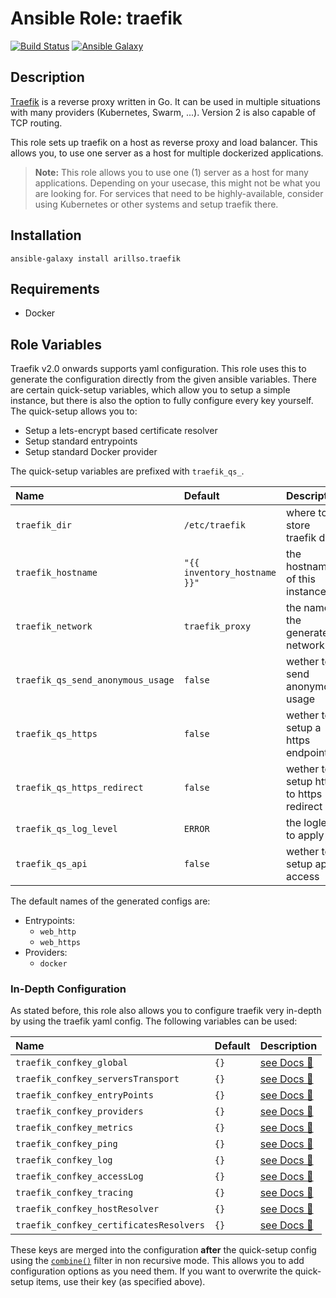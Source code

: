 # Ansible Role: traefik


[![Build Status](https://img.shields.io/travis/arillso/ansible.traefik.svg?branch=master&style=popout-square)](https://travis-ci.org/arillso/ansible.traefik)
[![Ansible Galaxy](https://img.shields.io/badge/ansible--galaxy-traefik-blue.svg?style=popout-square)](https://galaxy.ansible.com/arillso/traefik)
<!-- [![Ansible Role](https://img.shields.io/ansible/role/d/0.svg?style=popout-square)](https://galaxy.ansible.com/arillso/traefik) -->

## Description
[Traefik](https://docs.traefik.io/v2.0) is a reverse proxy written in Go.
It can be used in multiple situations with many providers (Kubernetes, Swarm,
...). Version 2 is also capable of TCP routing.

This role sets up traefik on a host as reverse proxy and load balancer. This
allows you, to use one server as a host for multiple dockerized applications.

> **Note:** This role allows you to use one (1) server as a host for many
> applications. Depending on your usecase, this might not be what you are
> looking for. For services that need to be highly-available, consider using
> Kubernetes or other systems and setup traefik there.

## Installation
```
ansible-galaxy install arillso.traefik
```

## Requirements
* Docker

## Role Variables
Traefik v2.0 onwards supports yaml configuration. This role uses this to generate
the configuration directly from the given ansible variables.
There are certain quick-setup variables, which allow you to setup a simple
instance, but there is also the option to fully configure every key yourself.
The quick-setup allows you to:
* Setup a lets-encrypt based certificate resolver
* Setup standard entrypoints
* Setup standard Docker provider

The quick-setup variables are prefixed with `traefik_qs_`.

| Name                              | Default                      | Description                            |
|:--------------------------------- |:---------------------------- |:-------------------------------------- |
| `traefik_dir`                     | `/etc/traefik`               | where to store traefik data            |
| `traefik_hostname`                | `"{{ inventory_hostname }}"` | the hostname of this instance          |
| `traefik_network`                 | `traefik_proxy`              | the name of the generated network      |
| `traefik_qs_send_anonymous_usage` | `false`                      | wether to send anonymous usage         |
| `traefik_qs_https`                | `false`                      | wether to setup a https endpoint       |
| `traefik_qs_https_redirect`       | `false`                      | wether to setup http to https redirect |
| `traefik_qs_log_level`            | `ERROR`                      | the loglevel to apply                  |
| `traefik_qs_api`                  | `false`                      | wether to setup api access             |

The default names of the generated configs are:
* Entrypoints:
  * `web_http`
  * `web_https`
* Providers:
  * `docker`


### In-Depth Configuration
As stated before, this role also allows you to configure traefik very in-depth by
using the traefik yaml config. The following variables can be used:

| Name                                    | Default | Description                                                                    |
|:--------------------------------------- |:------- | ------------------------------------------------------------------------------ |
| `traefik_confkey_global`                | `{}`    | [see Docs 📑](https://docs.traefik.io/reference/static-configuration/file/)    |
| `traefik_confkey_serversTransport`      | `{}`    | [see Docs 📑](https://docs.traefik.io/reference/static-configuration/cli-ref/) |
| `traefik_confkey_entryPoints`           | `{}`    | [see Docs 📑](https://docs.traefik.io/routing/entrypoints/#entrypoints)        |
| `traefik_confkey_providers`             | `{}`    | [see Docs 📑](https://docs.traefik.io/routing/providers/docker/)               |
| `traefik_confkey_metrics`               | `{}`    | [see Docs 📑](https://docs.traefik.io/observability/metrics/overview/)         |
| `traefik_confkey_ping`                  | `{}`    | [see Docs 📑](https://docs.traefik.io/operations/ping/)                        |
| `traefik_confkey_log`                   | `{}`    | [see Docs 📑](https://docs.traefik.io/observability/logs/)                     |
| `traefik_confkey_accessLog`             | `{}`    | [see Docs 📑](https://docs.traefik.io/observability/access-logs/)              |
| `traefik_confkey_tracing`               | `{}`    | [see Docs 📑](https://docs.traefik.io/observability/tracing/overview/)         |
| `traefik_confkey_hostResolver`          | `{}`    | [see Docs 📑](https://docs.traefik.io/reference/static-configuration/file/)    |
| `traefik_confkey_certificatesResolvers` | `{}`    | [see Docs 📑](https://docs.traefik.io/https/acme/#certificate-resolvers)       |

These keys are merged into the configuration **after** the quick-setup config using
the [`combine()`](https://docs.ansible.com/ansible/latest/user_guide/playbooks_filters.html#combining-hashes-dictionaries)
filter in non recursive mode. This allows you to add configuration options as
you need them. If you want to overwrite the quick-setup items, use their key
(as specified above).
